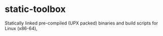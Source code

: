 # static-toolbox
Statically linked pre-compiled (UPX packed) binaries and build scripts for Linux (x86-64),
